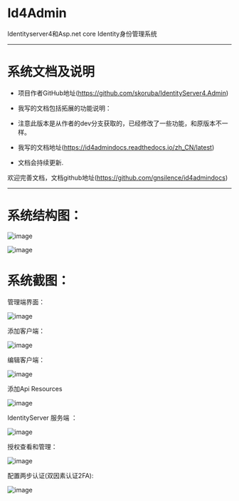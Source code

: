 # Id4Admin
Identityserver4和Asp.net core Identity身份管理系统

---------------------

# 系统文档及说明

* 项目作者GitHub地址(https://github.com/skoruba/IdentityServer4.Admin)

* 我写的文档包括拓展的功能说明：

* 注意此版本是从作者的dev分支获取的，已经修改了一些功能，和原版本不一样。

* 我写的文档地址(https://id4admindocs.readthedocs.io/zh_CN/latest)

* 文档会持续更新.

欢迎完善文档，文档github地址(https://github.com/gnsilence/id4admindocs)

------------------------------

系统结构图：
====

![image](https://github.com/gnsilence/Id4Admin/blob/master/docs/Images/Skoruba.IdentityServer4.Admin-Solution.png)


![image](https://github.com/gnsilence/Id4Admin/blob/master/docs/Images/Skoruba.IdentityServer4.Admin-App-Diagram.png)


系统截图：
====

管理端界面：

![image](https://github.com/gnsilence/Id4Admin/blob/master/docs/Images/App/AdminServer.png)

添加客户端：

![image](https://github.com/gnsilence/Id4Admin/blob/master/docs/Images/App/ClientsAdd.png)

编辑客户端：

![image](https://github.com/gnsilence/Id4Admin/blob/master/docs/Images/App/EditClient.png)

添加Api Resources

![image](https://github.com/gnsilence/Id4Admin/blob/master/docs/Images/App/AddApiResources.png)

IdentityServer 服务端 ：

![image](https://github.com/gnsilence/Id4Admin/blob/master/docs/Images/App/IdentityServer.png)

授权查看和管理：

![image](https://github.com/gnsilence/Id4Admin/blob/master/docs/Images/App/ManageGrants.png)

配置两步认证(双因素认证2FA):

![image](https://github.com/gnsilence/Id4Admin/blob/master/docs/Images/App/2FASet.png)
